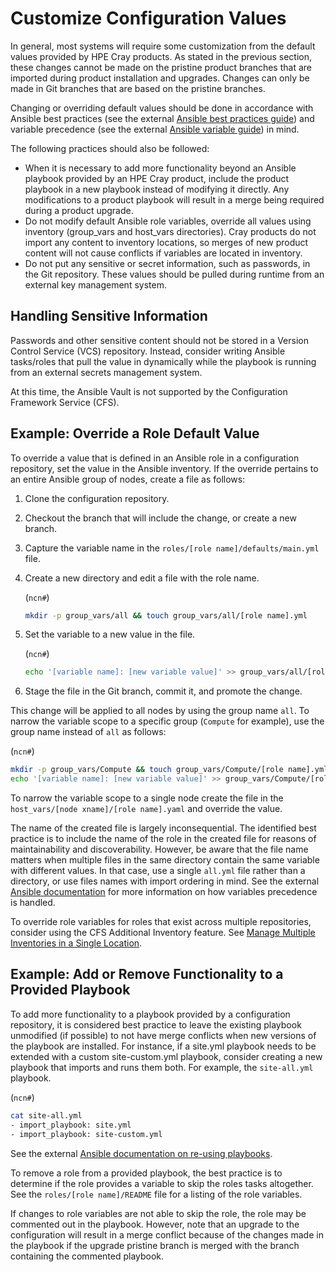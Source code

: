 # Customize Configuration Values

In general, most systems will require some customization from the default values provided by HPE Cray products. As stated in the previous section, these changes cannot be made on the pristine product branches that are imported during product installation and upgrades. Changes can only be made in Git branches that are based on the pristine branches.

Changing or overriding default values should be done in accordance with Ansible best practices \(see the external [Ansible best practices guide](https://docs.ansible.com/ansible/latest/user_guide/playbooks_best_practices.html#content-organization)\) and variable precedence \(see the external [Ansible variable guide](https://docs.ansible.com/ansible/latest/user_guide/playbooks_variables.html)\) in mind.

The following practices should also be followed:

* When it is necessary to add more functionality beyond an Ansible playbook provided by an HPE Cray product, include the product playbook in a new playbook instead of modifying it directly. Any modifications to a product playbook will result in a merge being required during a product upgrade.
* Do not modify default Ansible role variables, override all values using inventory \(group\_vars and host\_vars directories\). Cray products do not import any content to inventory locations, so merges of new product content will not cause conflicts if variables are located in inventory.
* Do not put any sensitive or secret information, such as passwords, in the Git repository. These values should be pulled during runtime from an external key management system.

## Handling Sensitive Information

Passwords and other sensitive content should not be stored in a Version Control Service \(VCS\) repository. Instead, consider writing Ansible tasks/roles that pull the value in dynamically while the playbook is running from an external secrets management system.

At this time, the Ansible Vault is not supported by the Configuration Framework Service \(CFS\).

## Example: Override a Role Default Value

To override a value that is defined in an Ansible role in a configuration repository, set the value in the Ansible inventory. If the override pertains to an entire Ansible group of nodes, create a file as follows:

1.  Clone the configuration repository.
2.  Checkout the branch that will include the change, or create a new branch.
3.  Capture the variable name in the `roles/[role name]/defaults/main.yml` file.
4.  Create a new directory and edit a file with the role name.

    (`ncn#`)
    ```bash
    mkdir -p group_vars/all && touch group_vars/all/[role name].yml
    ```

5.  Set the variable to a new value in the file.

    (`ncn#`)
    ```bash
    echo '[variable name]: [new variable value]' >> group_vars/all/[role name].yml
    ```

6.  Stage the file in the Git branch, commit it, and promote the change.

This change will be applied to all nodes by using the group name `all`. To narrow the variable scope to a specific group \(`Compute` for example\), use the group name instead of `all` as follows:

(`ncn#`)
```bash
mkdir -p group_vars/Compute && touch group_vars/Compute/[role name].yml
echo '[variable name]: [new variable value]' >> group_vars/Compute/[role name].yml
```

To narrow the variable scope to a single node create the file in the `host_vars/[node xname]/[role name].yaml` and override the value.

The name of the created file is largely inconsequential. The identified best practice is to include the name of the role in the created file for reasons of maintainability and discoverability. However, be aware that the file name matters when multiple files in the same directory contain the same variable with different values. In that case, use a single `all.yml` file rather than a directory, or use files names with import ordering in mind. See the external [Ansible documentation](https://docs.ansible.com/ansible/latest/user_guide/playbooks_variables.html#ansible-variable-precedence) for more information on how variables precedence is handled.

To override role variables for roles that exist across multiple repositories, consider using the CFS Additional Inventory feature. See [Manage Multiple Inventories in a Single Location](Manage_Multiple_Inventories_in_a_Single_Location.md).

## Example: Add or Remove Functionality to a Provided Playbook

To add more functionality to a playbook provided by a configuration repository, it is considered best practice to leave the existing playbook unmodified \(if possible\) to not have merge conflicts when new versions of the playbook are installed. For instance, if a site.yml playbook needs to be extended with a custom site-custom.yml playbook, consider creating a new playbook that imports and runs them both. For example, the `site-all.yml` playbook.

(`ncn#`)
```bash
cat site-all.yml
- import_playbook: site.yml
- import_playbook: site-custom.yml
```

See the external [Ansible documentation on re-using playbooks](https://docs.ansible.com/ansible/latest/user_guide/playbooks_reuse.html#re-using-playbooks).

To remove a role from a provided playbook, the best practice is to determine if the role provides a variable to skip the roles tasks altogether. See the `roles/[role name]/README` file for a listing of the role variables.

If changes to role variables are not able to skip the role, the role may be commented out in the playbook. However, note that an upgrade to the configuration will result in a merge conflict because of the changes made in the playbook if the upgrade pristine branch is merged with the branch containing the commented playbook.

